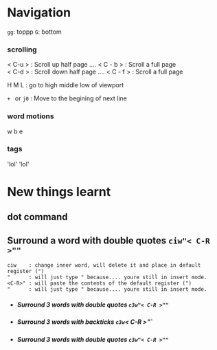 # Navigation 
`gg`: toppp
`G`: bottom
### scrolling

< C-u > : Scroll up half page  .... < C - b > : Scroll a full page<br>
< C-d > : Scroll down half page  .... < C - f > : Scroll a full page<br>

H M L : go to high middle low of viewport

`+ ` or `j0`  : Move to the begining of next line

### word motions
w b e 

### tags
'lol'
'lol'

# New things learnt
 ## dot command
 
## Surround a word with double quotes `ciw"< C-R >""`
```
ciw    : change inner word, will delete it and place in default register (")
"      : will just type " because.... youre still in insert mode.
<C-R>" : will paste the contents of the default register (")
"      : will just type " because.... youre still in insert mode.
```
 - ##### Surround 3 words with double quotes `c3w"< C-R >""`
 - ##### Surround 3 words with backticks  `c3w`< C-R >"`
 - ##### Surround 3 words with double quotes `c3w"< C-R >""`